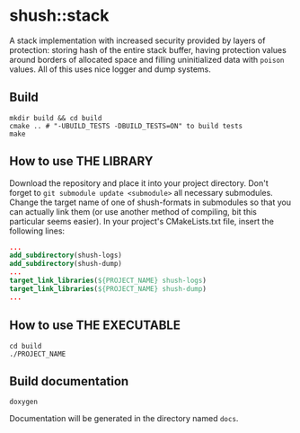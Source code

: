 # shush::stack
A stack implementation with increased security provided by layers of protection: storing hash of the entire stack buffer, having protection values around borders of allocated space and filling uninitialized data with `poison` values. All of this uses nice logger and dump systems.

## Build
```shell
mkdir build && cd build
cmake .. # "-UBUILD_TESTS -DBUILD_TESTS=ON" to build tests
make
```

## How to use THE LIBRARY
Download the repository and place it into your project directory. Don't forget to `git submodule update <submodule>` all necessary submodules. Change the target name of one of shush-formats in submodules so that you can actually link them (or use another method of compiling, bit this particular seems easier). In your project's CMakeLists.txt file, insert the following lines:
```cmake
...
add_subdirectory(shush-logs)
add_subdirectory(shush-dump)
...
target_link_libraries(${PROJECT_NAME} shush-logs)
target_link_libraries(${PROJECT_NAME} shush-dump)
...
```

## How to use THE EXECUTABLE
```shell
cd build
./PROJECT_NAME
```

## Build documentation
```shell
doxygen
```
Documentation will be generated in the directory named `docs`.